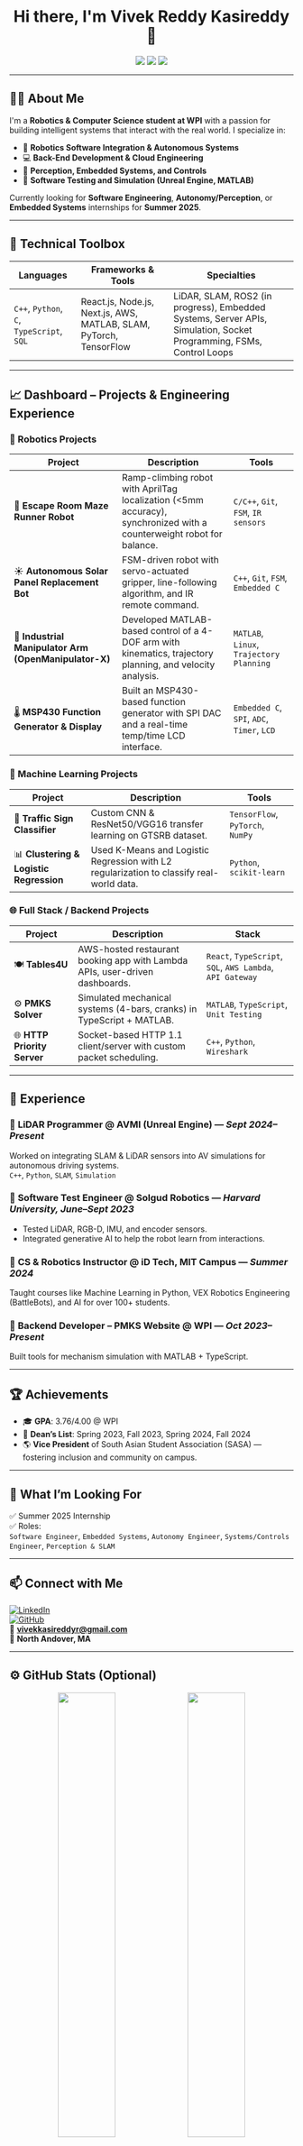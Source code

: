 <h1 align="center">Hi there, I'm Vivek Reddy Kasireddy 👋</h1>
<p align="center">
  <img src="https://img.shields.io/badge/Focus-Robotics%20%26%20Software%20Engineering-007ACC?style=flat-square&logo=robotframework&logoColor=white" />
  <img src="https://img.shields.io/badge/Location-Massachusetts-ff69b4?style=flat-square" />
  <img src="https://img.shields.io/badge/School-WPI-red?style=flat-square&logo=graduation-cap" />
</p>

---

## 👨‍💻 About Me

I'm a **Robotics & Computer Science student at WPI** with a passion for building intelligent systems that interact with the real world. I specialize in:

- 🤖 **Robotics Software Integration & Autonomous Systems**
- 💻 **Back-End Development & Cloud Engineering**
- 🧠 **Perception, Embedded Systems, and Controls**
- 🧪 **Software Testing and Simulation (Unreal Engine, MATLAB)**

Currently looking for **Software Engineering**, **Autonomy/Perception**, or **Embedded Systems** internships for **Summer 2025**.

---

## 🧠 Technical Toolbox

| Languages | Frameworks & Tools | Specialties |
|----------|-------------------|------------|
| `C++`, `Python`, `C`, `TypeScript`, `SQL` | React.js, Node.js, Next.js, AWS, MATLAB, SLAM, PyTorch, TensorFlow | LiDAR, SLAM, ROS2 (in progress), Embedded Systems, Server APIs, Simulation, Socket Programming, FSMs, Control Loops |

---

## 📈 Dashboard – Projects & Engineering Experience

### 🚀 Robotics Projects
| Project | Description | Tools |
|--------|-------------|-------|
| 🧭 **Escape Room Maze Runner Robot** | Ramp-climbing robot with AprilTag localization (<5mm accuracy), synchronized with a counterweight robot for balance. | `C/C++`, `Git`, `FSM`, `IR sensors` |
| ☀️ **Autonomous Solar Panel Replacement Bot** | FSM-driven robot with servo-actuated gripper, line-following algorithm, and IR remote command. | `C++`, `Git`, `FSM`, `Embedded C` |
| 🎯 **Industrial Manipulator Arm (OpenManipulator-X)** | Developed MATLAB-based control of a 4-DOF arm with kinematics, trajectory planning, and velocity analysis. | `MATLAB`, `Linux`, `Trajectory Planning` |
| 🌡️ **MSP430 Function Generator & Display** | Built an MSP430-based function generator with SPI DAC and a real-time temp/time LCD interface. | `Embedded C`, `SPI`, `ADC`, `Timer`, `LCD` |

### 🧠 Machine Learning Projects
| Project | Description | Tools |
|--------|-------------|-------|
| 🛑 **Traffic Sign Classifier** | Custom CNN & ResNet50/VGG16 transfer learning on GTSRB dataset. | `TensorFlow`, `PyTorch`, `NumPy` |
| 📊 **Clustering & Logistic Regression** | Used K-Means and Logistic Regression with L2 regularization to classify real-world data. | `Python`, `scikit-learn` |

### 🌐 Full Stack / Backend Projects
| Project | Description | Stack |
|--------|-------------|-------|
| 🍽️ **Tables4U** | AWS-hosted restaurant booking app with Lambda APIs, user-driven dashboards. | `React`, `TypeScript`, `SQL`, `AWS Lambda`, `API Gateway` |
| ⚙️ **PMKS Solver** | Simulated mechanical systems (4-bars, cranks) in TypeScript + MATLAB. | `MATLAB`, `TypeScript`, `Unit Testing` |
| 🌐 **HTTP Priority Server** | Socket-based HTTP 1.1 client/server with custom packet scheduling. | `C++`, `Python`, `Wireshark` |

---

## 🧪 Experience

### 🔹 **LiDAR Programmer @ AVMI (Unreal Engine)** — *Sept 2024–Present*  
Worked on integrating SLAM & LiDAR sensors into AV simulations for autonomous driving systems.  
`C++`, `Python`, `SLAM`, `Simulation`

### 🔹 **Software Test Engineer @ Solgud Robotics** — *Harvard University, June–Sept 2023*  
- Tested LiDAR, RGB-D, IMU, and encoder sensors.
- Integrated generative AI to help the robot learn from interactions.

### 🔹 **CS & Robotics Instructor @ iD Tech, MIT Campus** — *Summer 2024*  
Taught courses like Machine Learning in Python, VEX Robotics Engineering (BattleBots), and AI for over 100+ students.

### 🔹 **Backend Developer – PMKS Website @ WPI** — *Oct 2023–Present*  
Built tools for mechanism simulation with MATLAB + TypeScript.

---

## 🏆 Achievements

- 🎓 **GPA**: 3.76/4.00 @ WPI
- 📜 **Dean’s List**: Spring 2023, Fall 2023, Spring 2024, Fall 2024
- 🌎 **Vice President** of South Asian Student Association (SASA) — fostering inclusion and community on campus.

---

## 🌟 What I’m Looking For

✅ Summer 2025 Internship  
✅ Roles:  
`Software Engineer`, `Embedded Systems`, `Autonomy Engineer`, `Systems/Controls Engineer`, `Perception & SLAM`

---

## 📫 Connect with Me

[![LinkedIn](https://img.shields.io/badge/LinkedIn-blue?style=for-the-badge&logo=linkedin&logoColor=white)](https://www.linkedin.com/in/vivek-reddy-kasireddy/)  
[![GitHub](https://img.shields.io/badge/GitHub-grey?style=for-the-badge&logo=github&logoColor=white)](https://github.com/vivekisreddy)  
📧 **vivekkasireddyr@gmail.com**  
📍 **North Andover, MA**

---

## ⚙️ GitHub Stats (Optional)

<p align="center">
  <img src="https://github-readme-stats.vercel.app/api?username=vivekisreddy&show_icons=true&theme=radical" width="45%"/>
  <img src="https://github-readme-stats.vercel.app/api/top-langs/?username=vivekisreddy&layout=compact&theme=radical" width="45%"/>
</p>
